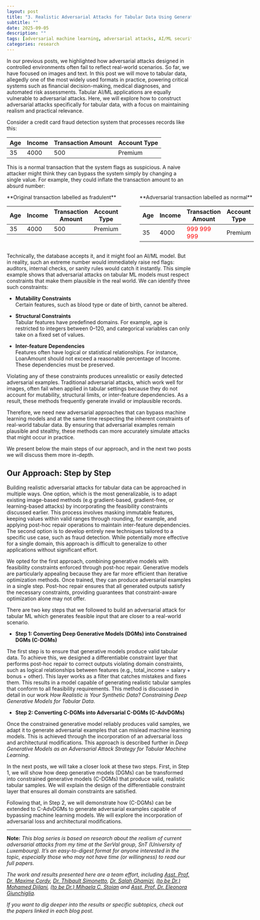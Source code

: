 ```yaml
---
layout: post
title: "3. Realistic Adversarial Attacks for Tabular Data Using Generative Models"
subtitle: ""
date: 2025-09-05
description: ""
tags: [adversarial machine learning, adversarial attacks, AI/ML security]
categories: research
---
```



In our previous posts, we highlighted how adversarial attacks designed in controlled environments often fail to reflect real-world scenarios. So far, we have focused on images and text.  In this post we will move to tabular data, allegedly one of the most widely used formats in practice, powering critical systems such as financial decision-making, medical diagnoses, and automated risk assessments. Tabular AI/ML applications are equally vulnerable to adversarial attacks. Here, we will explore how to construct adversarial attacks specifically for tabular data, with a focus on maintaining realism and practical relevance.

Consider a credit card fraud detection system that processes records like this:

| Age | Income | Transaction Amount | Account Type |
|-----|--------|------------------|--------------|
| 35  | 4000   | 500              | Premium      |

This is a normal transaction that the system flags as suspicious. A naive attacker might think they can bypass the system simply by changing a single value. For example, they could inflate the transaction amount to an absurd number:

<div style="display: flex; gap: 50px;">

<div>
**Original transaction labelled as fradulent**  

| Age | Income | Transaction Amount | Account Type |
|-----|--------|------------------|--------------|
| 35  | 4000   | 500              | Premium      |
</div>

<div>
**Adversarial transaction labelled as normal**  

| Age | Income | Transaction Amount | Account Type |
|-----|--------|------------------|--------------|
| 35  | 4000   | <span style="color:red">999 999 999</span>  | Premium      |
</div>

</div>

Technically, the database accepts it, and it might fool an AI/ML model. But in reality, such an extreme number would immediately raise red flags: auditors, internal checks, or sanity rules would catch it instantly. This simple example shows that adversarial attacks on tabular ML models must respect constraints that make them plausible in the real world. We can identify three such constraints: 

- **Mutability Constraints**  
 Certain features, such as blood type or date of birth, cannot be altered.

- **Structural Constraints**  
 Tabular features have predefined domains. For example, age is restricted to integers between 0–120, and categorical variables can only take on a fixed set of values.

- **Inter-feature Dependencies**  
 Features often have logical or statistical relationships. For instance, LoanAmount should not exceed a reasonable percentage of Income. These dependencies must be preserved.

Violating any of these constraints produces unrealistic or easily detected adversarial examples. Traditional adversarial attacks, which work well for images, often fail when applied in tabular settings because they do not account for mutability, structural limits, or inter-feature dependencies. As a result, these methods frequently generate invalid or implausible records. 

Therefore, we need new adversarial approaches that can bypass machine learning models and at the same time respecting the inherent constraints of real-world tabular data. By ensuring that adversarial examples remain plausible and stealthy, these methods can more accurately simulate attacks that might occur in practice.

We present below the main steps of our approach, and in the next two posts we will discuss them more in-depth. 

## Our Approach: Step by Step

Building realistic adversarial attacks for tabular data can be approached in multiple ways. One option, which is the most generalizable, is to adapt existing image-based methods (e.g gradient-based, gradient-free, or learning-based attacks) by incorporating the feasibility constraints discussed earlier. This process involves masking immutable features, keeping values within valid ranges through rounding, for example, and applying post-hoc repair operations to maintain inter-feature dependencies. The second option is to develop entirely new techniques tailored to a specific use case, such as fraud detection. While potentially more effective for a single domain, this approach is difficult to generalize to other applications without significant effort.

We opted for the first approach, combining generative models with feasibility constraints enforced through post-hoc repair. Generative models are particularly appealing because they are far more efficient than iterative optimization methods. Once trained, they can produce adversarial examples in a single step. Post-hoc repair ensures that all generated outputs satisfy the necessary constraints, providing guarantees that constraint-aware optimization alone may not offer.

There are two key steps that we followed to build an adversarial attack for tabular ML which generates feasible input that are closer to a real-world scenario. 

- **Step 1: Converting Deep Generative Models (DGMs) into Constrained DGMs (C-DGMs)**

The first step is to ensure that generative models produce valid tabular data. To achieve this, we designed a differentiable constraint layer that performs post-hoc repair to correct outputs violating domain constraints, such as logical relationships between features (e.g., total_income = salary + bonus + other). This layer works as a filter that catches mistakes and fixes them. This results in a model capable of generating realistic tabular samples that conform to all feasibility requirements. This method is discussed in detail in our work *How Realistic is Your Synthetic Data? Constraining Deep Generative Models for Tabular Data*.

- **Step 2: Converting C-DGMs into Adversarial C-DGMs (C-AdvDGMs)**

Once the constrained generative model reliably produces valid samples, we adapt it to generate adversarial examples that can mislead machine learning models. This is achieved through the incorporation of an adversarial loss and architectural modifications. This approach is described further in *Deep Generative Models as an Adversarial Attack Strategy for Tabular Machine Learning*.

In the next posts, we will take a closer look at these two steps. First, in Step 1, we will show how deep generative models (DGMs) can be transformed into constrained generative models (C-DGMs) that produce valid, realistic tabular samples. We will explain the design of the differentiable constraint layer that ensures all domain constraints are satisfied.

Following that, in Step 2, we will demonstrate how (C-DGMs) can be extended to C-AdvDGMs to generate adversarial examples capable of bypassing machine learning models. We will explore the incorporation of adversarial loss and architectural modifications.

---

**Note:** 
_This blog series is based on research about the realism of current adversarial attacks from my time at the SerVal group, SnT (University of Luxembourg). It’s an easy-to-digest format for anyone interested in the topic, especially those who may not have time (or willingness) to read our full papers._

_The work and results presented here are a team effort, including  [Asst. Prof. Dr. Maxime Cordy](https://maxcordy.github.io/), [Dr. Thibault Simonetto](https://scholar.google.com/citations?user=4RhGnOoAAAAJ&hl=en&oi=ao), [Dr. Salah Ghamizi](https://scholar.google.com/citations?user=UcvKgR0AAAAJ&hl=fr), [(to be Dr.) Mohamed Djilani](https://scholar.google.com/citations?user=KcGsVdIAAAAJ&hl=fr&oi=ao), [(to be Dr.) Mihaela C. Stoian](https://mihaela-stoian.github.io/) and [Asst. Prof. Dr. Eleonora Giunchiglia](https://egiunchiglia.github.io/)._
 
_If you want to dig deeper into the results or specific subtopics, check out the papers linked in each blog post._
